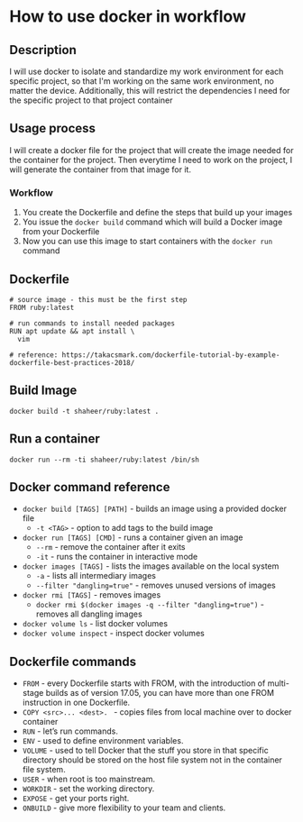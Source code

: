 # How to use docker in workflow

## Description
I will use docker to isolate and standardize my work environment for each specific project, so that I'm working on the same work environment, no matter the device. Additionally, this will restrict the dependencies I need for the specific project to that project container

## Usage process
I will create a docker file for the project that will create the image needed for the container for the project. Then everytime I need to work on the project, I will generate the container from that image for it.

### Workflow
1. You create the Dockerfile and define the steps that build up your images
2. You issue the `docker build` command which will build a Docker image from your Dockerfile
3. Now you can use this image to start containers with the `docker run` command

## Dockerfile
```
# source image - this must be the first step
FROM ruby:latest 

# run commands to install needed packages
RUN apt update && apt install \
  vim

# reference: https://takacsmark.com/dockerfile-tutorial-by-example-dockerfile-best-practices-2018/
```


## Build Image
`docker build -t shaheer/ruby:latest .`

## Run a container
`docker run --rm -ti shaheer/ruby:latest /bin/sh`

## Docker command reference
* `docker build [TAGS] [PATH]` - builds an image using a provided docker file
    * `-t <TAG>` - option to add tags to the build image
* `docker run [TAGS] [CMD]` - runs a container given an image
    * `--rm` -  remove the container after it exits
    * `-it` -  runs the container in interactive mode
* `docker images [TAGS]` - lists the images available on the local system
    * `-a` - lists all intermediary images
    * `--filter "dangling=true"` - removes unused versions of images
* `docker rmi [TAGS]` - removes images
    * `docker rmi $(docker images -q --filter "dangling=true")` - removes all dangling images
* `docker volume ls` - list docker volumes
* `docker volume inspect` - inspect docker volumes

## Dockerfile commands
* `FROM` - every Dockerfile starts with FROM, with the introduction of multi-stage builds as of version 17.05, you can have more than one FROM instruction in one Dockerfile.
* `COPY <src>... <dest>. `  - copies files from local machine over to docker container
* `RUN` - let’s run commands.
* `ENV` - used to define environment variables.
* `VOLUME` - used to tell Docker that the stuff you store in that specific directory should be stored on the host file system not in the container file system. 
* `USER` - when root is too mainstream.
* `WORKDIR` - set the working directory.
* `EXPOSE` - get your ports right.
* `ONBUILD` - give more flexibility to your team and clients.
